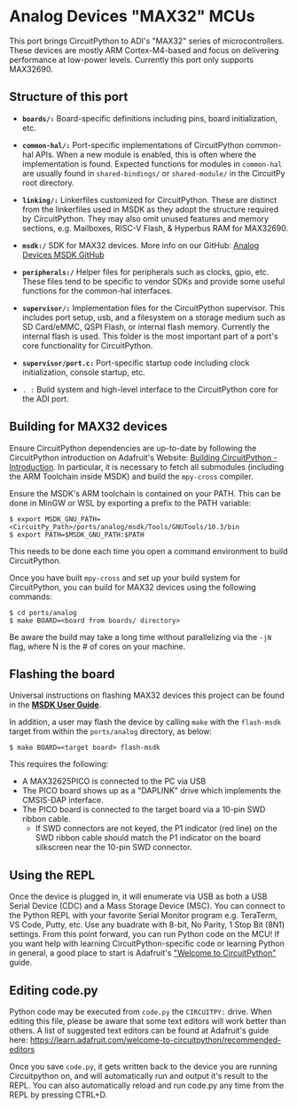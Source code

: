 # Analog Devices "MAX32" MCUs

This port brings CircuitPython to ADI's "MAX32" series of microcontrollers. These devices are mostly ARM Cortex-M4-based and focus on delivering performance at low-power levels. Currently this port only supports MAX32690.

## Structure of this port

- **`boards/:`** Board-specific definitions including pins, board initialization, etc.
- **`common-hal/:`** Port-specific implementations of CircuitPython common-hal APIs. When a new module is enabled, this is often where the implementation is found. Expected functions for modules in `common-hal` are usually found in `shared-bindings/` or `shared-module/` in the CircuitPy root directory.
- **`linking/:`** Linkerfiles customized for CircuitPython. These are distinct from the linkerfiles used in MSDK as they adopt the structure required by CircuitPython. They may also omit unused features and memory sections, e.g. Mailboxes, RISC-V Flash, & Hyperbus RAM for MAX32690.
- **`msdk:/`** SDK for MAX32 devices. More info on our GitHub: [Analog Devices MSDK GitHub](https://github.com/analogdevicesinc/msdk)
- **`peripherals:/`** Helper files for peripherals such as clocks, gpio, etc. These files tend to be specific to vendor SDKs and provide some useful functions for the common-hal interfaces.
- **`supervisor/:`** Implementation files for the CircuitPython supervisor. This includes port setup, usb, and a filesystem on a storage medium such as SD Card/eMMC, QSPI Flash, or internal flash memory. Currently the internal flash is used. This folder is the most important part of a port's core functionality for CircuitPython.
- **`supervisor/port.c:`** Port-specific startup code including clock initialization, console startup, etc.

- `. :` Build system and high-level interface to the CircuitPython core for the ADI port.

## Building for MAX32 devices

Ensure CircuitPython dependencies are up-to-date by following the CircuitPython introduction on Adafruit's Website: [Building CircuitPython - Introduction](https://learn.adafruit.com/building-circuitpython/introduction). In particular, it is necessary to fetch all submodules (including the ARM Toolchain inside MSDK) and build the `mpy-cross` compiler.

Ensure the MSDK's ARM toolchain is contained on your PATH. This can be done in MinGW or WSL by exporting a prefix to the PATH variable:

    $ export MSDK_GNU_PATH=<CircuitPy_Path>/ports/analog/msdk/Tools/GNUTools/10.3/bin
    $ export PATH=$MSDK_GNU_PATH:$PATH

This needs to be done each time you open a command environment to build CircuitPython.

Once you have built `mpy-cross` and set up your build system for CircuitPython, you can build for MAX32 devices using the following commands:

    $ cd ports/analog
    $ make BOARD=<board from boards/ directory>

Be aware the build may take a long time without parallelizing via the `-jN` flag, where N is the # of cores on your machine.

## Flashing the board

Universal instructions on flashing MAX32 devices this project can be found in the **[MSDK User Guide](https://analogdevicesinc.github.io/msdk/USERGUIDE/)**.

In addition, a user may flash the device by calling `make` with the `flash-msdk` target from within the `ports/analog` directory, as below:

```
$ make BOARD=<target board> flash-msdk
```

This requires the following:
- A MAX32625PICO is connected to the PC via USB
- The PICO board shows up as a "DAPLINK" drive which implements the CMSIS-DAP interface.
- The PICO board is connected to the target board via a 10-pin SWD ribbon cable.
  - If SWD connectors are not keyed, the P1 indicator (red line) on the SWD ribbon cable should match the P1 indicator on the board silkscreen near the 10-pin SWD connector.

## Using the REPL

Once the device is plugged in, it will enumerate via USB as both a USB Serial Device (CDC) and a Mass Storage Device (MSC). You can connect to the Python REPL with your favorite Serial Monitor program e.g. TeraTerm, VS Code, Putty, etc. Use any buadrate with 8-bit, No Parity, 1 Stop Bit (8N1) settings. From this point forward, you can run Python code on the MCU! If you want help with learning CircuitPython-specific code or learning Python in general, a good place to start is Adafruit's ["Welcome to CircuitPython"](https://learn.adafruit.com/welcome-to-circuitpython/) guide.

## Editing code.py

Python code may be executed from `code.py` the `CIRCUITPY:` drive. When editing this file, please be aware that some text editors will work better than others. A list of suggested text editors can be found at Adafruit's guide here: https://learn.adafruit.com/welcome-to-circuitpython/recommended-editors

Once you save `code.py`, it gets written back to the device you are running Circuitpython on, and will automatically run and output it's result to the REPL. You can also automatically reload and run code.py any time from the REPL by pressing CTRL+D.
